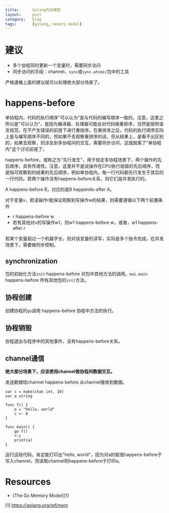 ```yaml
---
title:      Golang内存模型
layout:     post
category:   blog
tags:       [golang, memory model]
---
```


# 建议

* 多个协程同时更新一个变量时，需要同步访问
* 同步访问的手段：channel，`sync`或`sync.atomic`包中的工具

严格遵循上面的建议就可以处理绝大部分场景了。

# happens-before

单协程内，代码的执行顺序"可以认为"是与代码的编写顺序一致的。注意，这里之所以是"可以认为"，是因为编译器、处理器可能会对代码做重排序，当然是按照语言规范，在不产生错误的前提下进行重排序。在重排序之后，代码的执行顺序实际上是与编写顺序不同的，但如果不去观察重排序的话，但从结果上，是看不出区别的，如果去观察，则涉及到多协程间的交互，需要同步访问，这就脱离了"单协程内"这个讨论前提了。

happens-before，或称之为"先行发生"，用于规定多协程场景下，两个操作的先后顺序，具有传递性。注意，这里并不是说操作在CPU执行层面的先后顺序，而是指可观察到的结果的先后顺序，例如单协程内，每一行代码都先行发生于其后的一行代码。若两个操作没有happens-before关系，则它们是并发执行的。

A happens-before B，对应的是B happends-after A。

对于变量v，若读操作r能保证观察到写操作w的结果，则需要遵循以下两个前置条件

* r happens-before w
* 若有其他对v的写操作w1，则w1 happens-before w，或者，w1 happens-after r

若某个变量超过一个机器字长，则对该变量的读写，实际是多个指令完成，在并发场景下，需要做同步控制。

## synchronization
    
包的初始化方法`init` happens-before 对包中其他方法的调用。`mai.main` happens-before 所有其他包的`init`方法。

## 协程创建

创建协程的`go`调用 happens-before 协程中方法的执行。

## 协程销毁

协程退出与程序中的其他事件，没有happens-before关系。

## channel通信

**绝大部分场景下，应该使用channel做协程间数据交互。**

发送数据给channel happens-before 从channel接收到数据。

    var c = make(chan int, 10)
    var a string

    func f() {
        a = "hello, world"
        c <- 0
    }

    func main() {
        go f()
        <-c
        print(a)
    }

运行这段代码，肯定能打印出"hello, world"，因为对a的赋值happens-before于写入channel，而读取channel则happens-before于打印a。


# Resources

* [The Go Memory Model][1]




[1]    https://golang.org/ref/mem